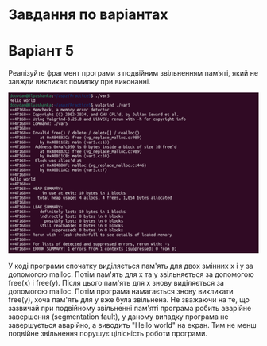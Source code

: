 # Завдання по варіантах
# Варіант 5

Реалізуйте фрагмент програми з подвійним звільненням пам’яті, який не завжди викликає помилку при виконанні.

![](https://github.com/diebymyhand/aspz/blob/main/Practice5/1.png)

У коді програми спочатку виділяється пам'ять для двох змінних x і y за допомогою malloc. Потім пам'ять для x та y звільняється за допомогою free(x) і free(y). Після цього пам'ять для x знову виділяється за допомогою malloc.
Потім програма намагається знову викликати free(y), хоча пам'ять для y вже була звільнена.
Не зважаючи на те, що зазвичай при подвійному звільненні пам'яті програма робить аварійне завершення (segmentation fault), у даному випадку програма не завершується аварійно, а виводить "Hello world" на екран.
Тим не менш подвійне звільнення порушує цілісність роботи програми.

